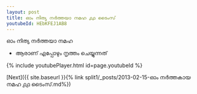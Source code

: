 ```yaml
---
layout: post
title: ഓം നിത്യ നർത്തയാ നമഹ ൧൧ ടൈംസ്
youtubeId: HEbKFEJ1AB8
---
```

 
 
 ഓം നിത്യ നർത്തയാ നമഹ 
 
 -  ആരാണ് എപ്പോഴും നൃത്തം ചെയ്യുന്നത് 
 
  
 
  
 
 
 
 
 
 


{% include youtubePlayer.html id=page.youtubeId %}
 
[Next]({{ site.baseurl }}{% link  split1/_posts/2013-02-15-ഓം നർത്തകായ നമഹ ൧൧ ടൈംസ്.md%})
 
